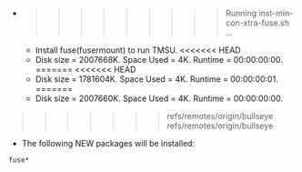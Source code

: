 * >>>>>>>>> Running inst-min-con-xtra-fuse.sh ...
  * Install fuse(fusermount) to run TMSU.
<<<<<<< HEAD
  * Disk size = 2007668K. Space Used = 4K. Runtime = 00:00:00:00.
=======
<<<<<<< HEAD
  * Disk size = 1781604K. Space Used = 4K. Runtime = 00:00:00:01.
=======
  * Disk size = 2007660K. Space Used = 4K. Runtime = 00:00:00:00.
>>>>>>> refs/remotes/origin/bullseye
>>>>>>> refs/remotes/origin/bullseye
  * The following NEW packages will be installed:
  ```bash
fuse*
  ```

